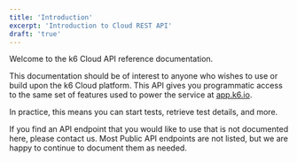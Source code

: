 ```yaml
---
title: 'Introduction'
excerpt: 'Introduction to Cloud REST API'
draft: 'true'
---
```


Welcome to the k6 Cloud API reference documentation.

This documentation should be of interest to anyone who wishes to use or build upon the k6 Cloud platform. This API gives you programmatic access to the same set of features used to power the service at [app.k6.io](https://app.k6.io).

In practice, this means you can start tests, retrieve test details, and more.

If you find an API endpoint that you would like to use that is not documented here, please contact us. Most Public API endpoints are not listed, but we are happy to continue to document them as needed.
